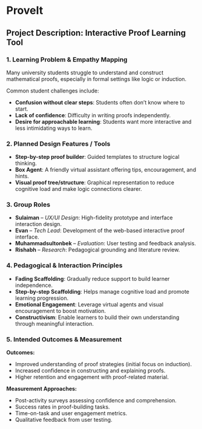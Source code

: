 # ProveIt

## Project Description: Interactive Proof Learning Tool

### 1. Learning Problem & Empathy Mapping

Many university students struggle to understand and construct mathematical proofs, especially in formal settings like logic or induction. 

Common student challenges include:
- **Confusion without clear steps**: Students often don’t know where to start.
- **Lack of confidence**: Difficulty in writing proofs independently.
- **Desire for approachable learning**: Students want more interactive and less intimidating ways to learn.

### 2. Planned Design Features / Tools

- **Step-by-step proof builder**: Guided templates to structure logical thinking.
- **Box Agent**: A friendly virtual assistant offering tips, encouragement, and hints.
- **Visual proof tree/structure**: Graphical representation to reduce cognitive load and make logic connections clearer.

### 3. Group Roles

- **Sulaiman** – *UX/UI Design*: High-fidelity prototype and interface interaction design.
- **Evan** – *Tech Lead*: Development of the web-based interactive proof interface.
- **Muhammadsultonbek** – *Evaluation*: User testing and feedback analysis.
- **Rishabh** – *Research*: Pedagogical grounding and literature review.

### 4. Pedagogical & Interaction Principles

- **Fading Scaffolding**: Gradually reduce support to build learner independence.
- **Step-by-step Scaffolding**: Helps manage cognitive load and promote learning progression.
- **Emotional Engagement**: Leverage virtual agents and visual encouragement to boost motivation.
- **Constructivism**: Enable learners to build their own understanding through meaningful interaction.

### 5. Intended Outcomes & Measurement

**Outcomes:**
- Improved understanding of proof strategies (initial focus on induction).
- Increased confidence in constructing and explaining proofs.
- Higher retention and engagement with proof-related material.

**Measurement Approaches:**
- Post-activity surveys assessing confidence and comprehension.
- Success rates in proof-building tasks.
- Time-on-task and user engagement metrics.
- Qualitative feedback from user testing.
